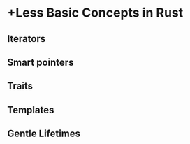 # +Less Basic Concepts in Rust

## Iterators

## Smart pointers

## Traits

## Templates

## Gentle Lifetimes